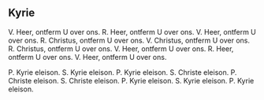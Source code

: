 ## Kyrie

V. Heer, ontferm U over ons. R. Heer, ontferm U over ons. V. Heer, ontferm U over ons. R. Christus, ontferm U over ons. V. Christus, ontferm U over ons. R. Christus, ontferm U over ons. V. Heer, ontferm U over ons. R. Heer, ontferm U over ons. V. Heer, ontferm U over ons.

P. Kyrie eleison. S. Kyrie eleison. P. Kyrie eleison. S. Christe eleison. P. Christe eleison. S. Christe eleison. P. Kyrie eleison. S. Kyrie eleison. P. Kyrie eleison.

